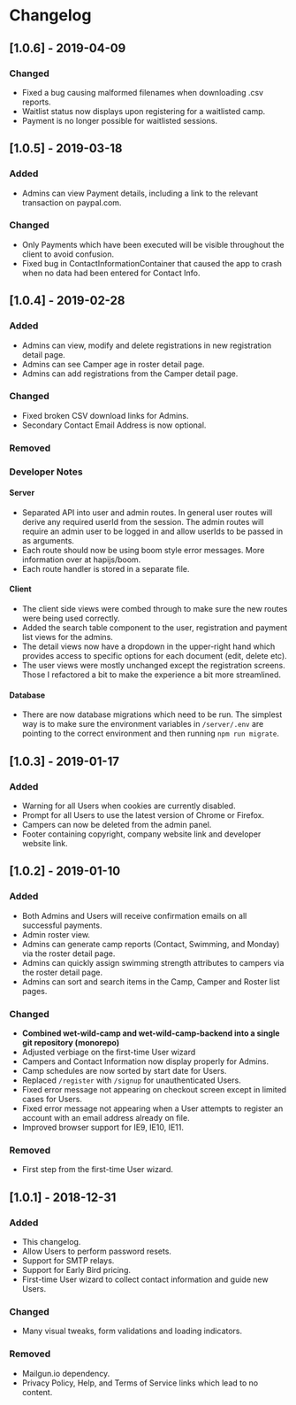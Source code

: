 # Changelog

## [1.0.6] - 2019-04-09

### Changed

- Fixed a bug causing malformed filenames when downloading .csv reports.
- Waitlist status now displays upon registering for a waitlisted camp.
- Payment is no longer possible for waitlisted sessions.

## [1.0.5] - 2019-03-18

### Added

- Admins can view Payment details, including a link to the relevant transaction on paypal.com.

### Changed

- Only Payments which have been executed will be visible throughout the client to avoid confusion.
- Fixed bug in ContactInformationContainer that caused the app to crash when no data had been entered for Contact Info.

## [1.0.4] - 2019-02-28

### Added

- Admins can view, modify and delete registrations in new registration detail page.
- Admins can see Camper age in roster detail page.
- Admins can add registrations from the Camper detail page.

### Changed

- Fixed broken CSV download links for Admins.
- Secondary Contact Email Address is now optional.

### Removed

### Developer Notes

#### Server

- Separated API into user and admin routes. In general user routes will derive any required userId from the session. The admin routes will require an admin user to be logged in and allow userIds to be passed in as arguments.
- Each route should now be using boom style error messages. More information over at hapijs/boom.
- Each route handler is stored in a separate file.

#### Client

- The client side views were combed through to make sure the new routes were being used correctly.
- Added the search table component to the user, registration and payment list views for the admins.
- The detail views now have a dropdown in the upper-right hand which provides access to specific options for each document (edit, delete etc).
- The user views were mostly unchanged except the registration screens. Those I refactored a bit to make the experience a bit more streamlined.

#### Database

- There are now database migrations which need to be run. The simplest way is to make sure the environment variables in `/server/.env` are pointing to the correct environment and then running `npm run migrate`.

## [1.0.3] - 2019-01-17

### Added

- Warning for all Users when cookies are currently disabled.
- Prompt for all Users to use the latest version of Chrome or Firefox.
- Campers can now be deleted from the admin panel.
- Footer containing copyright, company website link and developer website link.

## [1.0.2] - 2019-01-10

### Added

- Both Admins and Users will receive confirmation emails on all successful payments.
- Admin roster view.
- Admins can generate camp reports (Contact, Swimming, and Monday) via the roster detail page.
- Admins can quickly assign swimming strength attributes to campers via the roster detail page.
- Admins can sort and search items in the Camp, Camper and Roster list pages.

### Changed

- **Combined wet-wild-camp and wet-wild-camp-backend into a single git repository (monorepo)**
- Adjusted verbiage on the first-time User wizard
- Campers and Contact Information now display properly for Admins.
- Camp schedules are now sorted by start date for Users.
- Replaced `/register` with `/signup` for unauthenticated Users.
- Fixed error message not appearing on checkout screen except in limited cases for Users.
- Fixed error message not appearing when a User attempts to register an account with an email address already on file.
- Improved browser support for IE9, IE10, IE11.

### Removed

- First step from the first-time User wizard.

## [1.0.1] - 2018-12-31

### Added

- This changelog.
- Allow Users to perform password resets.
- Support for SMTP relays.
- Support for Early Bird pricing.
- First-time User wizard to collect contact information and guide new Users.

### Changed

- Many visual tweaks, form validations and loading indicators.

### Removed

- Mailgun.io dependency.
- Privacy Policy, Help, and Terms of Service links which lead to no content.
